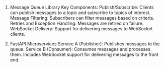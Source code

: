 1. Message Queue Library
Key Components:
Publish/Subscribe: Clients can publish messages to a topic and subscribe to topics of interest.
Message Filtering: Subscribers can filter messages based on criteria.
Retries and Exception Handling: Messages are retried on failure.
WebSocket Delivery: Support for delivering messages to WebSocket clients.



2. FastAPI Microservices
Service A (Publisher):
Publishes messages to the queue.
Service B (Consumer):
Consumes messages and processes them.
Includes WebSocket support for delivering messages to the front end.





